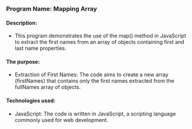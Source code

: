 
### Program Name: Mapping Array

#### Description:
*  This program demonstrates the use of the map() method in JavaScript to extract the first names 
   from an array of objects containing first and last name properties.

#### The purpose:
* Extraction of First Names: The code aims to create a new array (firstNames) that contains
  only the first names extracted from the fullNames array of objects.

#### Technologies used:
* JavaScript: The code is written in JavaScript, a scripting language commonly used for web development.


